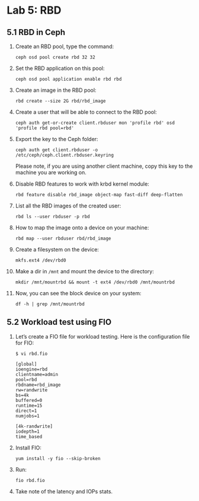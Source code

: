 # Lab 5: RBD

## 5.1 RBD in Ceph

1. Create an RBD pool, type the command:

    ```
    ceph osd pool create rbd 32 32
    ```
    
2. Set the RBD application on this pool:

    ```
    ceph osd pool application enable rbd rbd
    ```
    
3. Create an image in the RBD pool:

    ```
    rbd create --size 2G rbd/rbd_image
    ```
    
4. Create a user that will be able to connect to the RBD pool:

    ```
    ceph auth get-or-create client.rbduser mon 'profile rbd' osd 'profile rbd pool=rbd'
    ```
    
5. Export the key to the Ceph folder:

    ```
    ceph auth get client.rbduser -o /etc/ceph/ceph.client.rbduser.keyring
    ```
    
    Please note, if you are using another client machine, copy this key to the machine you are working on.
    
6. Disable RBD features to work with krbd kernel module:

    ```
    rbd feature disable rbd_image object-map fast-diff deep-flatten
    ```
    
7. List all the RBD images of the created user:

    ```
    rbd ls --user rbduser -p rbd
    ```
    
8. How to map the image onto a device on your machine:

    ```
    rbd map --user rbduser rbd/rbd_image
    ```
    
9. Create a filesystem on the device:

    ```
    mkfs.ext4 /dev/rbd0
    ```
    
10. Make a dir in `/mnt` and mount the device to the directory:

    ```
    mkdir /mnt/mountrbd && mount -t ext4 /dev/rbd0 /mnt/mountrbd
    ```
    
11. Now, you can see the block device on your system:

    ```
    df -h | grep /mnt/mountrbd
    ```
    
## 5.2 Workload test using FIO

1. Let’s create a FIO file for workload testing. Here is the configuration file for FIO:

    ```
    $ vi rbd.fio

    [global]
    ioengine=rbd
    clientname=admin
    pool=rbd
    rbdname=rbd_image
    rw=randwrite
    bs=4k
    buffered=0
    runtime=15
    direct=1
    numjobs=1

    [4k-randwrite]
    iodepth=1
    time_based
    ```
    
2. Install FIO:

    ```
    yum install -y fio --skip-broken
    ```
    
3. Run:

    ```
    fio rbd.fio
    ```
    
4. Take note of the latency and IOPs stats.
